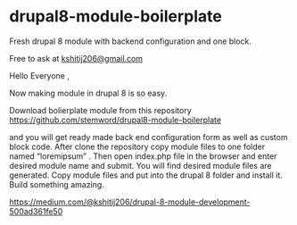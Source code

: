 # drupal8-module-boilerplate

Fresh drupal 8 module with backend configuration and one block.

Free to ask at kshitij206@gmail.com

Hello Everyone ,

Now making module in drupal 8 is so easy.

Download bolierplate module from this repository 
https://github.com/stemword/drupal8-module-boilerplate 

and you will get ready made back end configuration form as well as custom block code. After clone the repository copy module files to one folder named “loremipsum” . Then open index.php file in the browser and enter desired module name and submit.
You will find desired module files are generated. Copy module files and put into the drupal 8 folder and install it.
Build something amazing.

https://medium.com/@kshitij206/drupal-8-module-development-500ad361fe50